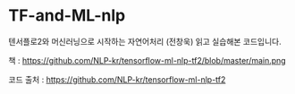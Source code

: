 # TF-and-ML-nlp
텐서플로2와 머신러닝으로 시작하는 자연어처리 (전창욱) 읽고 실습해본 코드입니다.

책 : https://github.com/NLP-kr/tensorflow-ml-nlp-tf2/blob/master/main.png

코드 출처 : https://github.com/NLP-kr/tensorflow-ml-nlp-tf2

